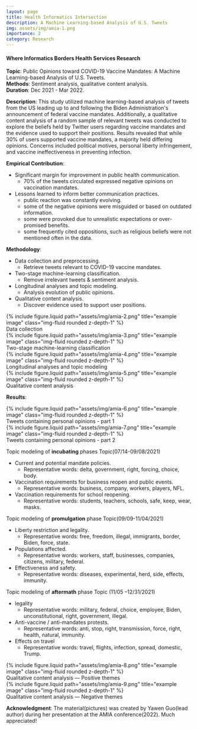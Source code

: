 ```yaml
---
layout: page
title: Health Informatics Intersection
description: A Machine Learning-based Analysis of U.S. Tweets
img: assets/img/amia-1.png
importance: 2
category: Research
---
```


#### Where Informatics Borders Health Services Research

**Topic**: Public Opinions toward COVID-19 Vaccine Mandates: A Machine Learning-based Analysis of U.S. Tweets.
<br>**Methods**: Sentiment analysis, qualitative content analysis.
<br>**Duration**: Dec 2021 - Mar 2022.


**Description**: This study utilized machine learning-based analysis of tweets from the US leading up to and following the Biden Administration's announcement of federal vaccine mandates. Additionally, a qualitative content analysis of a random sample of relevant tweets was conducted to explore the beliefs held by Twitter users regarding vaccine mandates and the evidence used to support their positions. Results revealed that while 30% of users supported vaccine mandates, a majority held differing opinions. Concerns included political motives, personal liberty infringement, and vaccine ineffectiveness in preventing infection.

**Empirical Contribution**:

- Significant margin for improvement in public health communication.
  - 70% of the tweets circulated expressed negative opinions on vaccination mandates.
- Lessons learned to inform better communication practices.
  - public reaction was constantly evolving.
  - some of the negative opinions were misguided or based on outdated information.
  - some were provoked due to unrealistic expectations or over-promised benefits.
  - some frequently cited oppositions, such as religious beliefs were not mentioned often in the data.

**Methodology**:

- Data collection and preprocessing.
  - Retrieve tweets relevant to COVID-19 vaccine mandates.
- Two-stage machine-learning classification.
  - Remove irrelevant tweets & sentiment analysis.
- Longitudinal analyses and topic modeling.
  - Analysis evolution of public opinions.
- Qualitative content analysis.
  - Discover evidence used to support user positions.

<div class="row">
    <div class="col-sm mt-3 mt-md-0">
        {% include figure.liquid path="assets/img/amia-2.png" title="example image" class="img-fluid rounded z-depth-1" %}
    </div>
</div>
<div class="caption">
    Data collection
</div>

<div class="row">
    <div class="col-sm mt-3 mt-md-0">
        {% include figure.liquid path="assets/img/amia-3.png" title="example image" class="img-fluid rounded z-depth-1" %}
    </div>
</div>
<div class="caption">
    Two-stage machine-learning classification
</div>

<div class="row">
    <div class="col-sm mt-3 mt-md-0">
        {% include figure.liquid path="assets/img/amia-4.png" title="example image" class="img-fluid rounded z-depth-1" %}
    </div>
</div>
<div class="caption">
    Longitudinal analyses and topic modeling
</div>

<div class="row">
    <div class="col-sm mt-3 mt-md-0">
        {% include figure.liquid path="assets/img/amia-5.png" title="example image" class="img-fluid rounded z-depth-1" %}
    </div>
</div>
<div class="caption">
    Qualitative content analysis
</div>

**Results**:

<div class="row">
    <div class="col-sm mt-3 mt-md-0">
        {% include figure.liquid path="assets/img/amia-6.png" title="example image" class="img-fluid rounded z-depth-1" %}
    </div>
</div>
<div class="caption">
    Tweets containing personal opinions - part 1
</div>
<div class="row">
    <div class="col-sm mt-3 mt-md-0">
        {% include figure.liquid path="assets/img/amia-7.png" title="example image" class="img-fluid rounded z-depth-1" %}
    </div>
</div>
<div class="caption">
    Tweets containing personal opinions - part 2
</div>

Topic modeling of **incubating** phases
Topic(07/14-09/08/2021)

- Current and potential mandate policies.
  - Representative words: delta, government, right, forcing, choice, body.
- Vaccination requirements for business reopen and public events.
  - Representative words: business, company, workers, players, NFL.
- Vaccination requirements for school reopening.
  - Representative words: students, teachers, schools, safe, keep, wear, masks.

Topic modeling of **promulgation** phase
Topic(09/09-11/04/2021)

- Liberty restriction and legality.
  - Representative words: free, freedom, illegal, immigrants, border, Biden, force, state.
- Populations affected.
  - Representative words: workers, staff, businesses, companies, citizens, military, federal.
- Effectiveness and safety.
  - Representative words: diseases, experimental, herd, side, effects, immunity.

Topic modeling of **aftermath** phase
Topic (11/05 –12/31/2021)

- legality
  - Representative words: military, federal, choice, employee, Biden, unconstitutional, right, government, illegal.
- Anti-vaccine / anti-mandates protests.
  - Representative words: anti, stop, right, transmission, force, right, health, natural, immunity.
- Effects on travel
  - Representative words: travel, flights, infection, spread, domestic, Trump.

<div class="row">
    <div class="col-sm mt-3 mt-md-0">
        {% include figure.liquid path="assets/img/amia-8.png" title="example image" class="img-fluid rounded z-depth-1" %}
    </div>
</div>
<div class="caption">
    Qualitative content analysis — Positive themes
</div>

<div class="row">
    <div class="col-sm mt-3 mt-md-0">
        {% include figure.liquid path="assets/img/amia-9.png" title="example image" class="img-fluid rounded z-depth-1" %}
    </div>
</div>
<div class="caption">
    Qualitative content analysis — Negative themes
</div>

**Acknowledgment**:
The material(pictures) was created by Yawen Guo(lead author) during her presentation at the AMIA conference(2022). Much appreciated!

